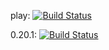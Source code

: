 
play: [![Build Status](https://travis-ci.org/Graylog2/graylog2-web-interface.png)](https://travis-ci.org/Graylog2/graylog2-web-interface)

0.20.1: [![Build Status](https://secure.travis-ci.org/Graylog2/graylog2-web-interface.png?branch=0.20.1)](http://travis-ci.org/Graylog2/graylog2-web-interface)

